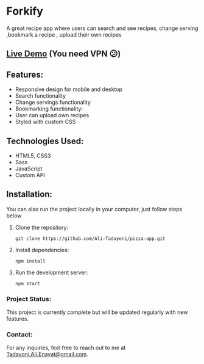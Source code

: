 # Forkify

A great recipe app where users can search and see recipes, change serving ,bookmark a recipe , upload their own recipes

## [Live Demo](https://forkify-smoky.vercel.app/) (You need VPN 😕)

## Features:

- Responsive design for mobile and desktop
- Search functionality
- Change servings functionality
- Bookmarking functionality:
- User can upload own recipes
- Styled with custom CSS

## Technologies Used:

- HTML5, CSS3
- Sass
- JavaScript
- Custom API

## Installation:

You can also run the project locally in your computer, just follow steps below

1. Clone the repository:

   ```
   git clone https://github.com/Ali-Tadayoni/pizza-app.git
   ```

2. Install dependencies:

   ```
   npm install
   ```

3. Run the development server:
   ```
   npm start
   ```

### Project Status:

This project is currently complete but will be updated regularly with new features.

### Contact:

For any inquiries, feel free to reach out to me at [Tadayoni.Ali.Enayat@gmail.com](mailto:Tadayoni.Ali.Enayat@gmail.com).

